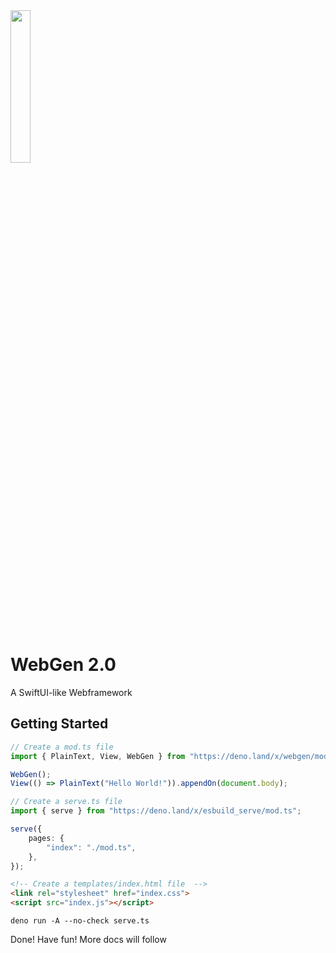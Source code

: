 <img src="https://raw.githubusercontent.com/lucsoft-DevTeam/lucsoft.de/master/assets/webgen.svg" width="25%" style="margin-bottom: 1rem">

# WebGen 2.0

A SwiftUI-like Webframework

## Getting Started

```ts
// Create a mod.ts file
import { PlainText, View, WebGen } from "https://deno.land/x/webgen/mod.ts";

WebGen();
View(() => PlainText("Hello World!")).appendOn(document.body);
```

```ts
// Create a serve.ts file
import { serve } from "https://deno.land/x/esbuild_serve/mod.ts";

serve({
    pages: {
        "index": "./mod.ts",
    },
});
```

```html
<!-- Create a templates/index.html file  -->
<link rel="stylesheet" href="index.css">
<script src="index.js"></script>
```

```
deno run -A --no-check serve.ts
```

Done! Have fun! More docs will follow
